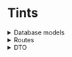 # Tints
<details>
<summary>Database models</summary>

```
Category
- id: int
- name: string
- translitName: string
```

```
Shade
- id: int
- image: string
```

```
Product
- id: int
- name: string
- translitName: string
- description: string
- shade: int
- new: bool
- top: bool
```

```
ProductInfo
- id: int
- product: int
- title: string
- text: string
```

```
SKU
- id: int
- name: string
- product: int
- translitName: string
- vendorCode: string
- oldPrice: float
- price: float
- weight: int
```

```
SKUImage
- id: int
- SKU: int
- image: string
```

```
Review
- id: int
- date: string
- title: string
- url: string
- author: string
- pros: string
- cons: string
```

```
Article
- id: int
- title: string
- image: string
- description: string
- text: string

AboutArticle(Article)

AdviceArticle(Article)
```

```
Banner
- id: int
- title: string
- text: string
- image: string
- buttonText: string
- buttonUrl: string
```
</details>

<details>
<summary>Routes</summary>

### Product

`GET /product/all`
[ссылка](http://80.78.246.133:8000/product/all)
```
{
	data: {
		categories: [Category]
	}
}
```


`GET /product/bestsellers`
```
{
	data: {
		products: [Sku]
	}
}
```

`GET /product/category/<int:categoryId>`
[ссылка](http://80.78.246.133:8000/product/category/1)

```
{
	data: {
		categories: Category
	}
}

```


`GET /shade/all`
[ссылка](http://80.78.246.133:8000/shade/all)
```
{
	data: {
		sahdes: [Shade]
	}
}

```


`GET /category/all/preview`
[ссылка](http://80.78.246.133:8000/category/all/preview)
``` 
{
	data: {
		categoryPreviews: [CategoryPreview]
	}
}
```


`GET /product/<int:id>`
[ссылка](http://80.78.246.133:8000/product/1)
```
{
	data: {
		product: Product
	}
}
```

### Banner
`GET /banner/all`
[ссылка](http://80.78.246.133:8000/banner/all)
```
{
	data: {
		banners: Banner
	}
}
```


</details>

<details>
<summary>DTO</summary>

```
Banner
{
    title: string
    text: string
    image: string
    buttonText: string
    buttonUrl: string
}
```

```
CategoryPreview
{
	id: int
	name: string
	translit: string
}
```

```
Category
{
	id: int
	name: string
	translit: string
	sku: [Sku]
}
```

```
Sku
{
	id: int
	productId: int
	categoryId: int
	name: string
	translit: string
    vendorCode: string
	oldPrice: number
	price: number
	image: string
	new: bool 
	top: bool
	shadeId: int
}
```

```
Product
{
	id: int
	categoryId: int
	name: string
	translit: string
	description: string
	info: [Info]
	sku: [Sku]
	related: [Sku]
}
```

```
Info
{
	title: string
	text: string
}
```

```
Shade
{
	id: int
	image: string
}
```


</details>